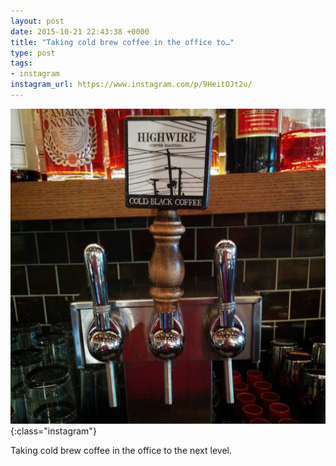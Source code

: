```yaml
---
layout: post
date: 2015-10-21 22:43:38 +0000
title: "Taking cold brew coffee in the office to…"
type: post
tags:
- instagram
instagram_url: https://www.instagram.com/p/9HeitOJt2u/
---
```


![Instagram - 9HeitOJt2u](/assets/9HeitOJt2u.jpg){:class="instagram"}

Taking cold brew coffee in the office to the next level.
